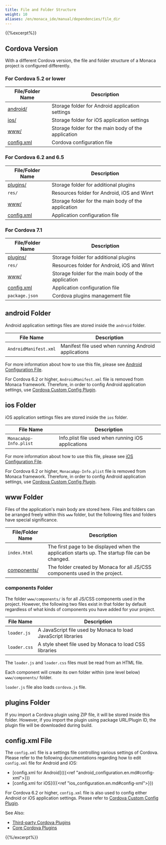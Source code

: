 ```yaml
---
title: File and Folder Structure
weight: 10
aliases: /en/monaca_ide/manual/dependencies/file_dir
---
```


{{%excerpt%}}
<!-- using full HTML code for other shortcodes otherwise `excerpt` shortcode will break them -->

## Cordova Version

With a different Cordova version, the file and folder structure of a Monaca project is configured differently. 

### For Cordova 5.2 or lower

| File/Folder Name | Description |
|------------------|-------------|
| [android/](#android-folder) | Storage folder for Android application settings |
| [ios/](#ios-folder) | Storage folder for iOS application settings |
| [www/](#www-folder) | Storage folder for the main body of the application |
| [config.xml](#config-xml-file) | Cordova configuration file |


### For Cordova 6.2 and 6.5

| File/Folder Name | Description |
|------------------|-------------|
| [plugins/](#plugins-folder) | Storage folder for additional plugins |
| `res/` | Resources folder for Android, iOS and Winrt |
| [www/](#www-folder) | Storage folder for the main body of the application |
| [config.xml](#config-xml-file) | Application configuration file |

### For Cordova 7.1

| File/Folder Name | Description |
|------------------|-------------|
| [plugins/](#plugins-folder) | Storage folder for additional plugins |
| `res/` | Resources folder for Android, iOS and Winrt |
| [www/](#www-folder) | Storage folder for the main body of the application |
| [config.xml](#config-xml-file) | Application configuration file |
| `package.json` | Cordova plugins management file |

## android Folder

Android application settings files are stored inside the `android`
folder.

| File Name | Description |
|------------------|-------------|
| `AndroidManifest.xml` | 	Manifest file used when running Android applications |

For more information about how to use this file, please see [Android Configuration File](/en/reference/config/android_configuration/).


<div class="admonition note">
    For Cordova 6.2 or higher, <code>AndroidManifest.xml</code> file is removed from Monaca framework. Therefore, in order to config Android application settings, use <a href="/en/reference/third_party_phonegap/custom_config/">
    Cordova Custom Config Plugin</a>.
</div>

## ios Folder

iOS application settings files are stored inside the `ios` folder.

| File Name | Description |
|------------------|-------------|
| `MonacaApp-Info.plist` | Info.plist file used when running iOS applications |

For more information about how to use this file, please see [iOS Configuration File](/en/reference/config/ios_configuration/).


<div class="admonition note">
    For Cordova 6.2 or higher, <code>MonacaApp-Info.plist</code> file is removed from Monaca framework. Therefore, in order to config Android application settings, use <a href="/en/reference/third_party_phonegap/custom_config/">
    Cordova Custom Config Plugin</a>.
</div>

## www Folder

Files of the application's main body are stored here. Files and folders
can be arranged freely within this `www` folder, but the following files
and folders have special significance.

| File/Folder Name | Description |
|------------------|-------------|
| `index.html` | 	The first page to be displayed when the application starts up. The startup file can be changed. |
| [components/](#components-folder) | The folder created by Monaca for all JS/CSS components used in the project. | 

### components Folder

The folder `www/components/` is for all JS/CSS components used in the
project. However, the following two files exist in that folder by
default regardless of what kinds of components you have added for your
project.

| File Name | Description |
|-----------|-------------|
| `loader.js` | 	A JavaScript file used by Monaca to load JavaScript libraries |
| `loader.css` | 	A style sheet file used by Monaca to load CSS libraries |

The `loader.js` and `loader.css` files must be read from an HTML file.

Each component will create its own folder within (one level below)
`www/components/` folder.

<div class="admonition note">    
    <code>loader.js</code> file also loads <code>cordova.js</code> file.
</div>

## plugins Folder

If you import a Cordova plugin using ZIP file, it will be stored inside this folder. However, if you import the plugin using package URL/Plugin ID, the plugin file will be downloaded during build.

## config.xml File

The `config.xml` file is a settings file controlling various settings of Cordova. Please refer to the following documentations regarding how to edit `config.xml` file for Android and iOS:

-   [config.xml for Android]({{<ref "android_configuration.en.md#config-xml">}})
-   [config.xml for iOS]({{<ref "ios_configuration.en.md#config-xml">}})

<div class="admonition note">
    For Cordova 6.2 or higher, <code>config.xml</code> file is also used to config either Android or iOS application settings. Please refer to <a href="/en/reference/third_party_phonegap/custom_config/">
    Cordova Custom Config Plugin</a>.    
</div>

See Also: 

- [Third-party Cordova Plugins](/ja/reference/third_party_phonegap/)
- [Core Cordova Plugins](/ja/reference/cordova_6.5/)

{{%/excerpt%}}